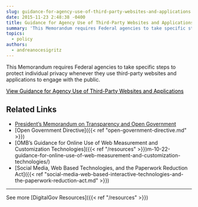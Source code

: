```yaml
---
slug: guidance-for-agency-use-of-third-party-websites-and-applications
date: 2015-11-23 2:48:38 -0400
title: Guidance for Agency Use of Third-Party Websites and Applications
summary: 'This Memorandum requires Federal agencies to take specific steps to protect individual privacy whenever they use third-party websites and applications to engage with the public. View Guidance for Agency Use of Third-Party Websites and Applications   Related Links President&rsquo;s Memorandum on Transparency and Open Government Open Government Directive OMB&rsquo;s Guidance for Online Use of Web'
topics:
  - policy
authors:
  - andreanocesigritz
---
```


This Memorandum requires Federal agencies to take specific steps to protect individual privacy whenever they use third-party websites and applications to engage with the public.

<a class="button" style="color: #000000" href="https://www.whitehouse.gov/sites/whitehouse.gov/files/omb/memoranda/2010/m10-23.pdf">View Guidance for Agency Use of Third-Party Websites and Applications</a>

## Related Links

* [President’s Memorandum on Transparency and Open Government](https://www.whitehouse.gov/sites/whitehouse.gov/files/omb/memoranda/2009/m09-12.pdf)
* [Open Government Directive]({{< ref "open-government-directive.md" >}})
* [OMB’s Guidance for Online Use of Web Measurement and Customization Technologies]({{< ref "/resources" >}})m-10-22-guidance-for-online-use-of-web-measurement-and-customization-technologies/)
* [Social Media, Web Based Technologies, and the Paperwork Reduction Act]({{< ref "social-media-web-based-interactive-technologies-and-the-paperwork-reduction-act.md" >}})

* * *

See more [DigitalGov Resources]({{< ref "/resources" >}})
